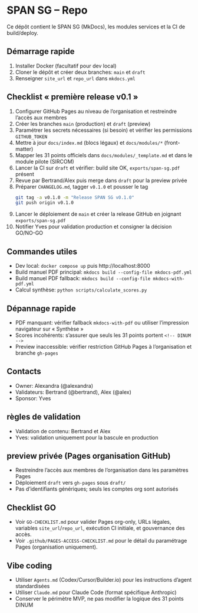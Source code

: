 # SPAN SG – Repo

Ce dépôt contient le SPAN SG (MkDocs), les modules services et la CI de build/deploy.

## Démarrage rapide
1. Installer Docker (facultatif pour dev local)
2. Cloner le dépôt et créer deux branches: `main` et `draft`
3. Renseigner `site_url` et `repo_url` dans `mkdocs.yml`

## Checklist « première release v0.1 »
1. Configurer GitHub Pages au niveau de l’organisation et restreindre l’accès aux membres
2. Créer les branches `main` (production) et `draft` (preview)
3. Paramétrer les secrets nécessaires (si besoin) et vérifier les permissions `GITHUB_TOKEN`
4. Mettre à jour `docs/index.md` (blocs légaux) et `docs/modules/*` (front-matter)
5. Mapper les 31 points officiels dans `docs/modules/_template.md` et dans le module pilote (SIRCOM)
6. Lancer la CI sur `draft` et vérifier: build site OK, `exports/span-sg.pdf` présent
7. Revue par Bertrand/Alex puis merge dans `draft` pour la preview privée
8. Préparer `CHANGELOG.md`, tagger `v0.1.0` et pousser le tag
   ```bash
   git tag -a v0.1.0 -m "Release SPAN SG v0.1.0"
   git push origin v0.1.0
   ```
9. Lancer le déploiement de `main` et créer la release GitHub en joignant `exports/span-sg.pdf`
10. Notifier Yves pour validation production et consigner la décision GO/NO-GO

## Commandes utiles
- Dev local: `docker compose up` puis http://localhost:8000
- Build manuel PDF principal: `mkdocs build --config-file mkdocs-pdf.yml`
- Build manuel PDF fallback: `mkdocs build --config-file mkdocs-with-pdf.yml`
- Calcul synthèse: `python scripts/calculate_scores.py`

## Dépannage rapide
- PDF manquant: vérifier fallback `mkdocs-with-pdf` ou utiliser l’impression navigateur sur « Synthèse »
- Scores incohérents: s’assurer que seuls les 31 points portent `<!-- DINUM -->`
- Preview inaccessible: vérifier restriction GitHub Pages à l’organisation et branche `gh-pages`

## Contacts
- Owner: Alexandra (@alexandra)
- Validateurs: Bertrand (@bertrand), Alex (@alex)
- Sponsor: Yves


## règles de validation
- Validation de contenu: Bertrand et Alex
- Yves: validation uniquement pour la bascule en production


## preview privée (Pages organisation GitHub)
- Restreindre l’accès aux membres de l’organisation dans les paramètres Pages
- Déploiement `draft` vers `gh-pages` sous `draft/`
- Pas d’identifiants génériques; seuls les comptes org sont autorisés


## Checklist GO
- Voir `GO-CHECKLIST.md` pour valider Pages org-only, URLs légales, variables `site_url`/`repo_url`, exécution CI initiale, et gouvernance des accès.
- Voir `.github/PAGES-ACCESS-CHECKLIST.md` pour le détail du paramétrage Pages (organisation uniquement).



## Vibe coding
- Utiliser `Agents.md` (Codex/Cursor/Builder.io) pour les instructions d’agent standardisées
- Utiliser `Claude.md` pour Claude Code (format spécifique Anthropic)
- Conserver le périmètre MVP, ne pas modifier la logique des 31 points DINUM
